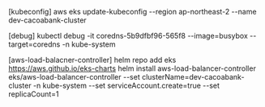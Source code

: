 [kubeconfig]
aws eks update-kubeconfig --region ap-northeast-2 --name dev-cacoabank-cluster

[debug]
kubectl debug -it coredns-5b9dfbf96-565f8  --image=busybox --target=coredns -n kube-system

[aws-load-balacner-controller]
helm repo add eks https://aws.github.io/eks-charts
helm install aws-load-balancer-controller eks/aws-load-balancer-controller --set clusterName=dev-cacoabank-cluster -n kube-system --set serviceAccount.create=true --set replicaCount=1